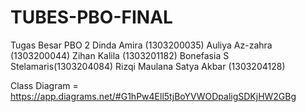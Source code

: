 # TUBES-PBO-FINAL
Tugas Besar PBO 2
Dinda Amira (1303200035)
Auliya Az-zahra (1303200044)
Zihan Kalila (1303201182)
Bonefasia S Stelamaris(1303204084)
Rizqi Maulana Satya Akbar (1303204128)

Class Diagram = https://app.diagrams.net/#G1hPw4Ell5tjBoYVWODpaligSDKjHW2GBg
